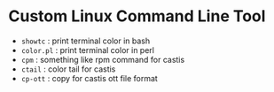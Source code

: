 # Custom Linux Command Line Tool

- `showtc` : print terminal color in bash
- `color.pl` : print terminal color in perl
- `cpm` : something like rpm command for castis
- `ctail` : color tail for castis
- `cp-ott` : copy for castis ott file format
